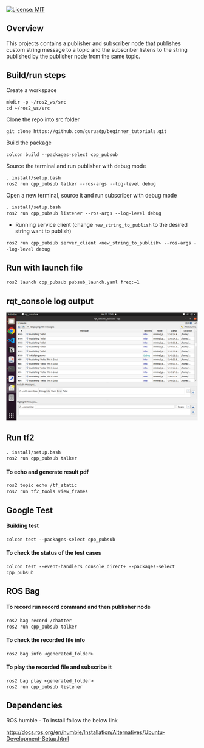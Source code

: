 [![License: MIT](https://img.shields.io/badge/License-MIT-green.svg)](https://opensource.org/licenses/MIT)
## Overview

This projects contains a publisher and subscriber node that publishes custom string message to a topic and the subscriber listens to the string published by the publisher node from the same topic.

## Build/run steps

Create a workspace 

```
mkdir -p ~/ros2_ws/src
cd ~/ros2_ws/src
```
Clone the repo into src folder
```
git clone https://github.com/guruadp/beginner_tutorials.git
```
Build the package
```
colcon build --packages-select cpp_pubsub
```
Source the terminal and run publisher with debug mode

```
. install/setup.bash
ros2 run cpp_pubsub talker --ros-args --log-level debug
```

Open a new terminal, source it and run subscriber with debug mode

```
. install/setup.bash
ros2 run cpp_pubsub listener --ros-args --log-level debug
```
* Running service client (change `new_string_to_publish` to the desired string want to publish)
```
ros2 run cpp_pubsub server_client <new_string_to_publish> --ros-args --log-level debug
```
## Run with launch file
```
ros2 launch cpp_pubsub pubsub_launch.yaml freq:=1
```
## rqt_console log output
![](results/rqt_console_output_1.png)

## Run tf2
```
. install/setup.bash
ros2 run cpp_pubsub talker
```
#### To echo and generate result pdf
```
ros2 topic echo /tf_static
ros2 run tf2_tools view_frames
```
## Google Test
#### Building test
```
colcon test --packages-select cpp_pubsub
```
#### To check the status of the test cases
```
colcon test --event-handlers console_direct+ --packages-select cpp_pubsub
```

## ROS Bag
#### To record run record command and then publisher node
```
ros2 bag record /chatter
ros2 run cpp_pubsub talker
```

#### To check the recorded file info
```
ros2 bag info <generated_folder>
```

#### To play the recorded file and subscribe it
```
ros2 bag play <generated_folder>
ros2 run cpp_pubsub listener
```

## Dependencies

ROS humble - To install follow the below link

http://docs.ros.org/en/humble/Installation/Alternatives/Ubuntu-Development-Setup.html
